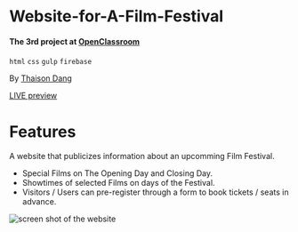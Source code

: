 # Website-for-A-Film-Festival

#### The 3rd project at [OpenClassroom](https://openclassrooms.com)

`html` `css` `gulp` `firebase`

By [Thaison Dang](https://github.com/thaisonbk57)

[LIVE preview](https://film-festival-website.firebaseapp.com/)

# Features

A website that publicizes information about an upcomming Film Festival.

- Special Films on The Opening Day and Closing Day.
- Showtimes of selected Films on days of the Festival.
- Visitors / Users can pre-register through a form to book tickets / seats in advance.

![screen shot of the website](./screenshot.png)
